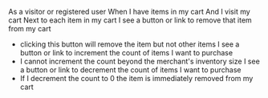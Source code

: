 As a visitor or registered user
When I have items in my cart
And I visit my cart
Next to each item in my cart
I see a button or link to remove that item from my cart
- clicking this button will remove the item but not other items
I see a button or link to increment the count of items I want to purchase
- I cannot increment the count beyond the merchant's inventory size
I see a button or link to decrement the count of items I want to purchase
- If I decrement the count to 0 the item is immediately removed from my cart